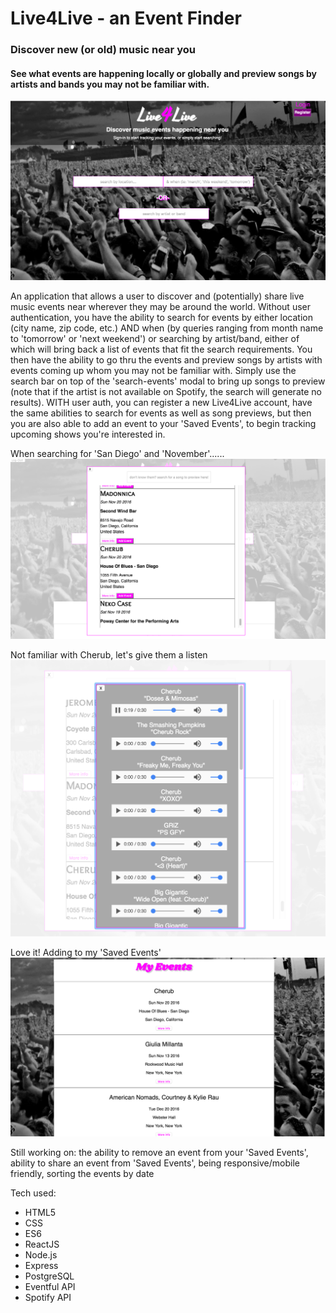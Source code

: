 # Live4Live - an Event Finder

### Discover new (or old) music near you
#### See what events are happening locally or globally and preview songs by artists and bands you may not be familiar with. 

![live4live1](./dist/stylesheets/live4live1.png)

An application that allows a user to discover and (potentially) share live music events near wherever they may be around the world.  Without user authentication, you have the ability to search for events by either location (city name, zip code, etc.) AND when (by queries ranging from month name to 'tomorrow' or 'next weekend') or searching by artist/band, either of which will bring back a list of events that fit the search requirements.  You then have the ability to go thru the events and preview songs by artists with events coming up whom you may not be familiar with.  Simply use the search bar on top of the 'search-events' modal to bring up songs to preview (note that if the artist is not available on Spotify, the search will generate no results).  WITH user auth, you can register a new Live4Live account, have the same abilities to search for events as well as song previews, but then you are also able to add an event to your 'Saved Events', to begin tracking upcoming shows you're interested in.        

When searching for 'San Diego' and 'November'......
![live4live2](./dist/stylesheets/live4live2.png)

Not familiar with Cherub, let's give them a listen 
![live4live3](./dist/stylesheets/live4live3.png)

Love it!  Adding to my 'Saved Events' 
![live4live4](./dist/stylesheets/live4live4.png)

Still working on:  the ability to remove an event from your 'Saved Events', ability to share an event from 'Saved Events', being responsive/mobile friendly, sorting the events by date 

Tech used:
* HTML5
* CSS
* ES6
* ReactJS
* Node.js
* Express
* PostgreSQL
* Eventful API
* Spotify API
